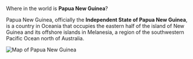 Where in the world is **Papua New Guinea**?
<!--question-->
Papua New Guinea, officially the **Independent State of Papua New Guinea**, is a country in Oceania that occupies the eastern half of the island of New Guinea and its offshore islands in Melanesia, a region of the southwestern Pacific Ocean north of Australia.

![Map of Papua New Guinea](images/Papua_New_Guinea_(orthographic_projection).svg)